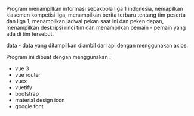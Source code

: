 Program menampilkan informasi sepakbola liga 1 indonesia, nemapilkan klasemen kompetisi liga, menampilkan berita terbaru tentang tim peserta dan liga 1, menampilkan jadwal pekan saat ini dan peken depan, menampilkan deskripsi rinci tim dan menampilkan pemain - pemain yang ada di tim tersebut.

data - data yang ditampilkan diambil dari api dengan menggunakan axios.

Program ini dibuat dengan menggunakan :
- vue 3
- vue router
- vuex
- vuetify
- bootstrap
- material design icon
- google font